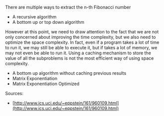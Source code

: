 There are multiple ways to extract the n-th Fibonacci number

* A recursive algorithm
* A bottom up or top down algorithm

However at this point, we need to draw attention to the fact that we are not only concerned about improving the time complexity, but we also need to optimize the space complexity. In fact, even if a program takes a lot of time to run it, we may still be able to execute it, but if takes a lot of memory, we may not even be able to run it. Using a caching mechanism to store the value of all the subproblems is not the most efficient way of using space complexity. 

* A bottom up algorithm without caching previous results
* Matrix Exponentiation
* Matrix Exponentiation Optimized

Sources:

* [http://www.ics.uci.edu/~eppstein/161/960109.html](http://www.ics.uci.edu/~eppstein/161/960109.html)
